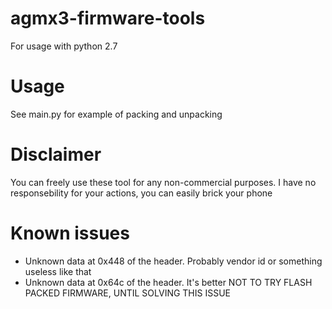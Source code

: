 # agmx3-firmware-tools

For usage with python 2.7

# Usage
See main.py for example of packing and unpacking

# Disclaimer
You can freely use these tool for any non-commercial purposes. I have no responsebility for your actions, you can easily brick your phone

# Known issues
* Unknown data at 0x448 of the header. Probably vendor id or something useless like that
* Unknown data at 0x64c of the header. It's better NOT TO TRY FLASH PACKED FIRMWARE, UNTIL SOLVING THIS ISSUE
